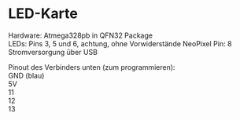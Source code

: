 # LED-Karte
Hardware: Atmega328pb in QFN32 Package  
LEDs: Pins 3, 5 und 6, achtung, ohne Vorwiderstände
NeoPixel Pin: 8  
Stromversorgung über USB  

Pinout des Verbinders unten (zum programmieren):  
GND (blau)  
5V  
11  
12  
13  
